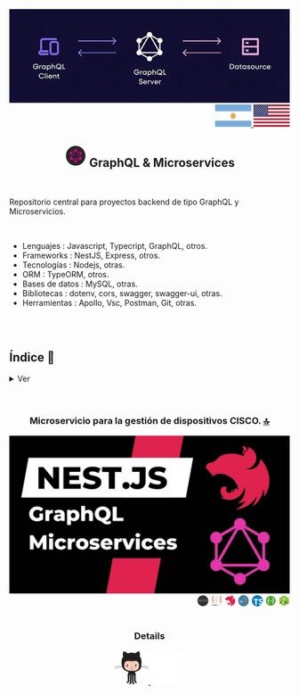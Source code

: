 <div align = "center">
<img src="https://github.com/andresWeitzel/GraphQL_Microservices_Projects/blob/master/doc/assets/img/graphql.png" >
</div>

<div align="right">
    <a href="./README.es.md" target="_blank">
      <img src="../doc/assets/icons/translation/arg-flag.jpg" width="65" height="40" />
  </a> 
   <a href="../README.md" target="_blank">
      <img src="../doc/assets/img/eeuu-flag.jpg" width="65" height="40" />
  </a> 
</div>

<div align="center">
    
##  <img width="40" height="40" src="../doc/assets/gifs/graphql.gif" />  GraphQL & Microservices

</div>

<br>

Repositorio central para proyectos backend de tipo GraphQL y Microservicios. 

  <br>

  * Lenguajes : Javascript, Typecript, GraphQL, otros.
  * Frameworks : NestJS, Express, otros.
  * Tecnologías : Nodejs, otras.
  * ORM : TypeORM, otros.
  * Bases de datos : MySQL, otras.
  * Bibliotecas : dotenv, cors, swagger, swagger-ui, otras.
  * Herramientas : Apollo, Vsc, Postman, Git, otras.

   
  <br>
 
  <br>

  
<!------Start Index----->

## Índice 📜

<details>
 <summary> Ver </summary>

 <br>
 
#### 🗂️ Projects
* [Microservicio para la gestión de dispositivos CISCO](#microservicio-para-la-gestión-de-dispositivos-cisco-)

  <div align="left">
    <img width="20" height="20" src="../doc/assets/icons/backend/javascript-typescript/png/express-js.png" />
    <img width="22" height="20" src="../doc/assets/icons/backend/javascript-typescript/png/typeorm.png" />
    <img width="18" height="20" src="../doc/assets/icons/backend/javascript-typescript/png/nestjs.png" />
    <img width="22" height="20" src="../doc/assets/icons/database/png/mysql.png" />
    <img width="20" height="20" src="../doc/assets/icons/backend/javascript-typescript/png/typescript.png" />
    <img width="20" height="20" src="../doc/assets/icons/devops/png/swagger.png" />
    <img width="20" height="20" src="../doc/assets/icons/backend/javascript-typescript/png/nodejs.png" />
  </div>
<br>

</details>

<!------Stop Index----->
  
 <br>
 
 <br>
 


 <!------MICROSERVICIO CISCO GRAPHQL------>
 
<div align="center">
  
 ### Microservicio para la gestión de dispositivos CISCO. [🔝](#índice-)
 
<a href="https://github.com/andresWeitzel/Microservicio_Cisco_Devices_GraphQL" target="_blank">
  <img src="https://github.com/andresWeitzel/GraphQL_Microservices_Projects/blob/master/doc/assets/img/graphql_microservice.jpg" >
</a>
<div align="right">
    <img width="20" height="20" src="../doc/assets/icons/backend/javascript-typescript/png/express-js.png" />
    <img width="22" height="20" src="../doc/assets/icons/backend/javascript-typescript/png/typeorm.png" />
    <img width="18" height="20" src="../doc/assets/icons/backend/javascript-typescript/png/nestjs.png" />
    <img width="22" height="20" src="../doc/assets/icons/database/png/mysql.png" />
    <img width="20" height="20" src="../doc/assets/icons/backend/javascript-typescript/png/typescript.png" />
    <img width="20" height="20" src="../doc/assets/icons/devops/png/swagger.png" />
    <img width="20" height="20" src="../doc/assets/icons/backend/javascript-typescript/png/nodejs.png" />
</div>


<br>

 ### Details

<div style="display: inline-block; vertical-align: middle; text-align: center;">
  <a href="https://github.com/andresWeitzel/Microservicio_Cisco_Devices_GraphQL" target="_blank">
    <img width="60" height="60" alt="code" src="../doc/assets/gifs/social-networks/github.gif" style="display: inline-block;" />
  </a>
  <a href="https://www.youtube.com/playlist?list=PLCl11UFjHurC4DVGjeTuUOID0gjVxGDd3" target="_blank">
    <img width="60" height="60" alt="playlist" src="../doc/assets/gifs/social-networks/youtubeLogo.gif" style="display: inline-block;" />
  </a>
</div>


<!------FIN MICROSERVICIO CISCO GRAPHQL------>

  
<br>
<br>
<br>
<br>
<br>
<br>
